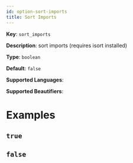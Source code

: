 ```yaml
---
id: option-sort-imports
title: Sort Imports
---
```

**Key**: `sort_imports`

**Description**: sort imports (requires isort installed)

**Type**: `boolean`

**Default**: `false`

**Supported Languages**: 

**Supported Beautifiers**: 

# Examples
## `true`
## `false`